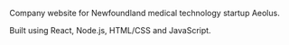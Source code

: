 Company website for Newfoundland medical technology startup Aeolus.

Built using React, Node.js, HTML/CSS and JavaScript.
